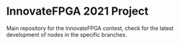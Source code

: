 # InnovateFPGA 2021 Project
Main repository for the InnovateFPGA contest, check for the latest development of nodes in the specific branches.

